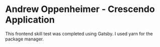 # Andrew Oppenheimer - Crescendo Application

This frontend skill test was completed using Gatsby.  I used yarn for the package manager.